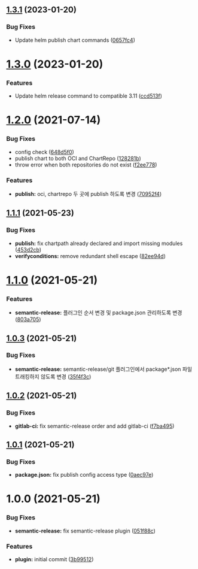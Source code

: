 ## [1.3.1](https://git.projectbro.com/Devops/semantic-release-helm/compare/v1.3.0...v1.3.1) (2023-01-20)


### Bug Fixes

* Update helm publish chart commands ([0657fc4](https://git.projectbro.com/Devops/semantic-release-helm/commit/0657fc41aebce01faaf70d03a3f3f93d54cb5df7))

# [1.3.0](https://git.projectbro.com/Devops/semantic-release-helm/compare/v1.2.0...v1.3.0) (2023-01-20)


### Features

* Update helm release command to compatible 3.11 ([ccd513f](https://git.projectbro.com/Devops/semantic-release-helm/commit/ccd513f4c1b0101b9064e0c90152ce2a047a7e67))

# [1.2.0](https://git.projectbro.com/Devops/semantic-release-helm/compare/v1.1.1...v1.2.0) (2021-07-14)


### Bug Fixes

* config check ([648d5f0](https://git.projectbro.com/Devops/semantic-release-helm/commit/648d5f015409e0ee92340aa90fc11167eccf0d74))
* publish chart to both OCI and ChartRepo ([128281b](https://git.projectbro.com/Devops/semantic-release-helm/commit/128281b22bc931d9266a930c0c8e9230e59c0308))
* throw error when both repositories do not exist ([f2ee778](https://git.projectbro.com/Devops/semantic-release-helm/commit/f2ee778967c25fbadbbead093c0840f2c34258ea))


### Features

* **publish:** oci, chartrepo 두 곳에 publish 하도록 변경 ([70952f4](https://git.projectbro.com/Devops/semantic-release-helm/commit/70952f4b5a5169621e53a54faba53cd130812c90))

## [1.1.1](https://git.projectbro.com/Devops/semantic-release-helm/compare/v1.1.0...v1.1.1) (2021-05-23)


### Bug Fixes

* **publish:** fix chartpath already declared and import missing modules ([453d2cb](https://git.projectbro.com/Devops/semantic-release-helm/commit/453d2cb3f4d6fdb00722f0c1cf2cc160b750b3f4))
* **verifyconditions:** remove redundant shell escape ([82ee94d](https://git.projectbro.com/Devops/semantic-release-helm/commit/82ee94da4cda15c3ae3d08fc6a25e0faa911e41f))

# [1.1.0](https://git.projectbro.com/Devops/semantic-release-helm/compare/v1.0.3...v1.1.0) (2021-05-21)


### Features

* **semantic-release:** 플러그인 순서 변경 및 package.json 관리하도록 변경 ([803a705](https://git.projectbro.com/Devops/semantic-release-helm/commit/803a7054f20d09759c89950c26f12f84c64f0bb0))

## [1.0.3](https://git.projectbro.com/Devops/semantic-release-helm/compare/v1.0.2...v1.0.3) (2021-05-21)


### Bug Fixes

* **semantic-release:** semantic-release/git 플러그인에서 package*.json 파일 트래킹하지 않도록 변경 ([35f4f3c](https://git.projectbro.com/Devops/semantic-release-helm/commit/35f4f3c488161f092cc772b83edc08e11b1953c1))

## [1.0.2](https://git.projectbro.com/Devops/semantic-release-helm/compare/v1.0.1...v1.0.2) (2021-05-21)


### Bug Fixes

* **gitlab-ci:** fix semantic-release order and add gitlab-ci ([f7ba495](https://git.projectbro.com/Devops/semantic-release-helm/commit/f7ba495b99f5b24535bedc5f04bddca5bc7ada58))

## [1.0.1](https://git.projectbro.com/Devops/semantic-release-helm/compare/v1.0.0...v1.0.1) (2021-05-21)


### Bug Fixes

* **package.json:** fix publish config access type ([0aec97e](https://git.projectbro.com/Devops/semantic-release-helm/commit/0aec97ef0ac02a04c4bafb92185596712f890898))

# 1.0.0 (2021-05-21)


### Bug Fixes

* **semantic-release:** fix semantic-release plugin ([051f88c](https://git.projectbro.com/Devops/semantic-release-helm/commit/051f88c8a1826250bd1a9790cdd953a3f0aec06e))


### Features

* **plugin:** initial commit ([3b99512](https://git.projectbro.com/Devops/semantic-release-helm/commit/3b995121ff9622285ce1b5e4197bebfe79d46830))
